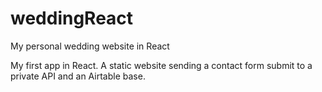 # weddingReact
My personal wedding website in React

My first app in React. A static website sending a contact form submit to a private API and an Airtable base.
